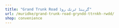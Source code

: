 ```yaml
---
title: "Grand Trunk Road گرینڈ ٹرنک روڈ"
url: /muridke/grand-trunk-road-gryndd-ttrnkh-rwdd/
shop: convenience
---
```

